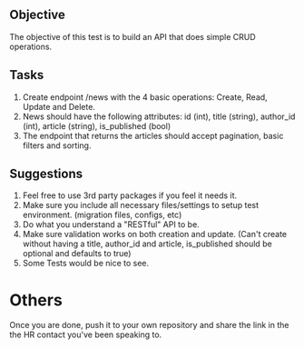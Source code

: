 ## Objective
The objective of this test is to build an API that does simple CRUD operations.

## Tasks
1. Create endpoint /news with the 4 basic operations: Create, Read, Update and Delete.
2. News should have the following attributes: id (int), title (string), author_id (int), article (string), is_published (bool)
3. The endpoint that returns the articles should accept pagination, basic filters and sorting.

## Suggestions
1. Feel free to use 3rd party packages if you feel it needs it.
2. Make sure you include all necessary files/settings to setup test environment. (migration files, configs, etc)
3. Do what you understand a "RESTful" API to be.
4. Make sure validation works on both creation and update. (Can't create without having a title, author_id and article, is_published should be optional and defaults to true)
5. Some Tests would be nice to see.

# Others
Once you are done, push it to your own repository and share the link in the the HR contact you've been speaking to.
